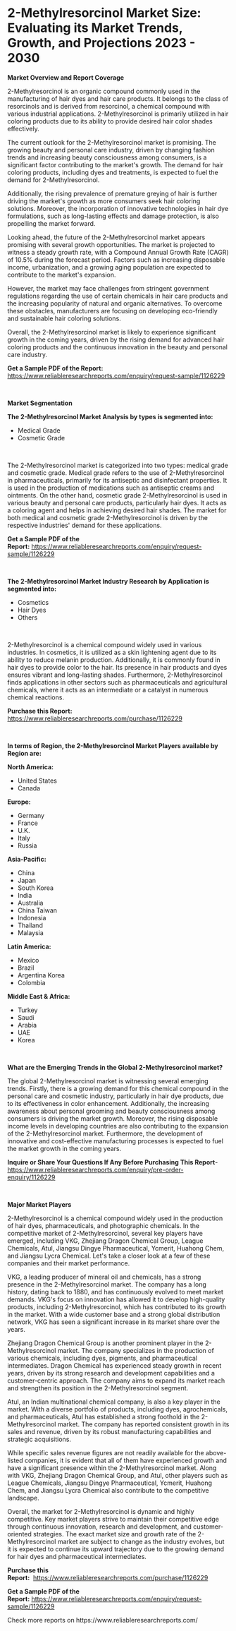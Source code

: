 <p><h1>2-Methylresorcinol Market Size: Evaluating its Market Trends, Growth, and Projections 2023 - 2030</h1></p><p><strong>Market Overview and Report Coverage</strong></p>
<p><p>2-Methylresorcinol is an organic compound commonly used in the manufacturing of hair dyes and hair care products. It belongs to the class of resorcinols and is derived from resorcinol, a chemical compound with various industrial applications. 2-Methylresorcinol is primarily utilized in hair coloring products due to its ability to provide desired hair color shades effectively.</p><p>The current outlook for the 2-Methylresorcinol market is promising. The growing beauty and personal care industry, driven by changing fashion trends and increasing beauty consciousness among consumers, is a significant factor contributing to the market's growth. The demand for hair coloring products, including dyes and treatments, is expected to fuel the demand for 2-Methylresorcinol.</p><p>Additionally, the rising prevalence of premature greying of hair is further driving the market's growth as more consumers seek hair coloring solutions. Moreover, the incorporation of innovative technologies in hair dye formulations, such as long-lasting effects and damage protection, is also propelling the market forward.</p><p>Looking ahead, the future of the 2-Methylresorcinol market appears promising with several growth opportunities. The market is projected to witness a steady growth rate, with a Compound Annual Growth Rate (CAGR) of 10.5% during the forecast period. Factors such as increasing disposable income, urbanization, and a growing aging population are expected to contribute to the market's expansion.</p><p>However, the market may face challenges from stringent government regulations regarding the use of certain chemicals in hair care products and the increasing popularity of natural and organic alternatives. To overcome these obstacles, manufacturers are focusing on developing eco-friendly and sustainable hair coloring solutions.</p><p>Overall, the 2-Methylresorcinol market is likely to experience significant growth in the coming years, driven by the rising demand for advanced hair coloring products and the continuous innovation in the beauty and personal care industry.</p></p>
<p><strong>Get a Sample PDF of the Report:</strong> <a href="https://www.reliableresearchreports.com/enquiry/request-sample/1126229">https://www.reliableresearchreports.com/enquiry/request-sample/1126229</a></p>
<p>&nbsp;</p>
<p><strong>Market Segmentation</strong></p>
<p><strong>The 2-Methylresorcinol Market Analysis by types is segmented into:</strong></p>
<p><ul><li>Medical Grade</li><li>Cosmetic Grade</li></ul></p>
<p>&nbsp;</p>
<p><p>The 2-Methylresorcinol market is categorized into two types: medical grade and cosmetic grade. Medical grade refers to the use of 2-Methylresorcinol in pharmaceuticals, primarily for its antiseptic and disinfectant properties. It is used in the production of medications such as antiseptic creams and ointments. On the other hand, cosmetic grade 2-Methylresorcinol is used in various beauty and personal care products, particularly hair dyes. It acts as a coloring agent and helps in achieving desired hair shades. The market for both medical and cosmetic grade 2-Methylresorcinol is driven by the respective industries' demand for these applications.</p></p>
<p><strong>Get a Sample PDF of the Report:</strong>&nbsp;<a href="https://www.reliableresearchreports.com/enquiry/request-sample/1126229">https://www.reliableresearchreports.com/enquiry/request-sample/1126229</a></p>
<p>&nbsp;</p>
<p><strong>The 2-Methylresorcinol Market Industry Research by Application is segmented into:</strong></p>
<p><ul><li>Cosmetics</li><li>Hair Dyes</li><li>Others</li></ul></p>
<p>&nbsp;</p>
<p><p>2-Methylresorcinol is a chemical compound widely used in various industries. In cosmetics, it is utilized as a skin lightening agent due to its ability to reduce melanin production. Additionally, it is commonly found in hair dyes to provide color to the hair. Its presence in hair products and dyes ensures vibrant and long-lasting shades. Furthermore, 2-Methylresorcinol finds applications in other sectors such as pharmaceuticals and agricultural chemicals, where it acts as an intermediate or a catalyst in numerous chemical reactions.</p></p>
<p><strong>Purchase this Report:</strong>&nbsp; <a href="https://www.reliableresearchreports.com/purchase/1126229">https://www.reliableresearchreports.com/purchase/1126229</a></p>
<p>&nbsp;</p>
<p><strong>In terms of Region, the 2-Methylresorcinol Market Players available by Region are:</strong></p>
<p>
    <p> <strong> North America: </strong>
        <ul>
            <li>United States</li>
            <li>Canada</li>
        </ul>
        </p> 
    <p> <strong> Europe: </strong>
        <ul>
            <li>Germany</li>
            <li>France</li>
            <li>U.K.</li>
            <li>Italy</li>
            <li>Russia</li>
        </ul>
        </p> 
    <p> <strong> Asia-Pacific: </strong>
        <ul>
            <li>China</li>
            <li>Japan</li>
            <li>South Korea</li>
            <li>India</li>
            <li>Australia</li>
            <li>China Taiwan</li>
            <li>Indonesia</li>
            <li>Thailand</li>
            <li>Malaysia</li>
        </ul>
        </p> 
    <p> <strong> Latin America: </strong>
        <ul>
            <li>Mexico</li>
            <li>Brazil</li>
            <li>Argentina Korea</li>
            <li>Colombia</li>
        </ul>
        </p> 
    <p> <strong> Middle East & Africa: </strong>
        <ul>
            <li>Turkey</li>
            <li>Saudi</li>
            <li>Arabia</li>
            <li>UAE</li>
            <li>Korea</li>
        </ul>
    </p>
    </p>
<p>&nbsp;</p>
<p><strong>What are the Emerging Trends in the Global 2-Methylresorcinol market?</strong></p>
<p><p>The global 2-Methylresorcinol market is witnessing several emerging trends. Firstly, there is a growing demand for this chemical compound in the personal care and cosmetic industry, particularly in hair dye products, due to its effectiveness in color enhancement. Additionally, the increasing awareness about personal grooming and beauty consciousness among consumers is driving the market growth. Moreover, the rising disposable income levels in developing countries are also contributing to the expansion of the 2-Methylresorcinol market. Furthermore, the development of innovative and cost-effective manufacturing processes is expected to fuel the market growth in the coming years.</p></p>
<p><strong>Inquire or Share Your Questions If Any Before Purchasing This Report</strong>- <a href="https://www.reliableresearchreports.com/enquiry/pre-order-enquiry/1126229">https://www.reliableresearchreports.com/enquiry/pre-order-enquiry/1126229</a></p>
<p>&nbsp;</p>
<p><strong>Major Market Players</strong></p>
<p><p>2-Methylresorcinol is a chemical compound widely used in the production of hair dyes, pharmaceuticals, and photographic chemicals. In the competitive market of 2-Methylresorcinol, several key players have emerged, including VKG, Zhejiang Dragon Chemical Group, League Chemicals, Atul, Jiangsu Dingye Pharmaceutical, Ycmerit, Huahong Chem, and Jiangsu Lycra Chemical. Let's take a closer look at a few of these companies and their market performance.</p><p>VKG, a leading producer of mineral oil and chemicals, has a strong presence in the 2-Methylresorcinol market. The company has a long history, dating back to 1880, and has continuously evolved to meet market demands. VKG's focus on innovation has allowed it to develop high-quality products, including 2-Methylresorcinol, which has contributed to its growth in the market. With a wide customer base and a strong global distribution network, VKG has seen a significant increase in its market share over the years.</p><p>Zhejiang Dragon Chemical Group is another prominent player in the 2-Methylresorcinol market. The company specializes in the production of various chemicals, including dyes, pigments, and pharmaceutical intermediates. Dragon Chemical has experienced steady growth in recent years, driven by its strong research and development capabilities and a customer-centric approach. The company aims to expand its market reach and strengthen its position in the 2-Methylresorcinol segment.</p><p>Atul, an Indian multinational chemical company, is also a key player in the market. With a diverse portfolio of products, including dyes, agrochemicals, and pharmaceuticals, Atul has established a strong foothold in the 2-Methylresorcinol market. The company has reported consistent growth in its sales and revenue, driven by its robust manufacturing capabilities and strategic acquisitions.</p><p>While specific sales revenue figures are not readily available for the above-listed companies, it is evident that all of them have experienced growth and have a significant presence within the 2-Methylresorcinol market. Along with VKG, Zhejiang Dragon Chemical Group, and Atul, other players such as League Chemicals, Jiangsu Dingye Pharmaceutical, Ycmerit, Huahong Chem, and Jiangsu Lycra Chemical also contribute to the competitive landscape.</p><p>Overall, the market for 2-Methylresorcinol is dynamic and highly competitive. Key market players strive to maintain their competitive edge through continuous innovation, research and development, and customer-oriented strategies. The exact market size and growth rate of the 2-Methylresorcinol market are subject to change as the industry evolves, but it is expected to continue its upward trajectory due to the growing demand for hair dyes and pharmaceutical intermediates.</p></p>
<p><strong>Purchase this Report:</strong>&nbsp;&nbsp;<a href="https://www.reliableresearchreports.com/purchase/1126229">https://www.reliableresearchreports.com/purchase/1126229</a></p>
<p></p>
<p><strong>Get a Sample PDF of the Report:</strong>&nbsp;<a href="https://www.reliableresearchreports.com/enquiry/request-sample/1126229">https://www.reliableresearchreports.com/enquiry/request-sample/1126229</a></p>
<p>Check more reports on https://www.reliableresearchreports.com/</p>